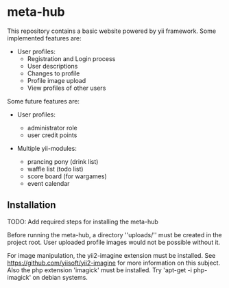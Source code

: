 # meta-hub
This repository contains a basic website powered by yii framework.
Some implemented features are:
* User profiles:
    * Registration and Login process
    * User descriptions
    * Changes to profile
    * Profile image upload
    * View profiles of other users

Some future features are:

* User profiles:
    * administrator role
    * user credit points

* Multiple yii-modules:
    * prancing pony (drink list)
    * waffle list (todo list)
    * score board (for wargames)
    * event calendar

## Installation
TODO: Add required steps for installing the meta-hub

Before running the meta-hub, a directory ''uploads/'' must be created in the project root.
User uploaded profile images would not be possible without it.

For image manipulation, the yii2-imagine extension must be installed.
See https://github.com/yiisoft/yii2-imagine for more information on this subject.
Also the php extension 'imagick' must be installed. Try 'apt-get -i php-imagick' on debian systems.

